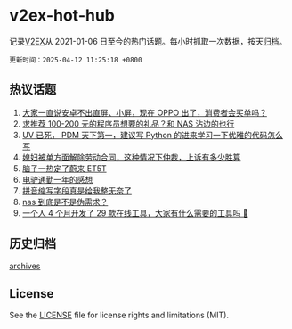 # v2ex-hot-hub

 记录[V2EX](https://www.v2ex.com/)从 2021-01-06 日至今的热门话题。每小时抓取一次数据，按天[归档](archives)。

`更新时间：2025-04-12 11:25:18 +0800`

## 热议话题

1. [大家一直说安卓不出直屏、小屏，现在 OPPO 出了，消费者会买单吗？](https://www.v2ex.com/t/1124738)
1. [求推荐 100-200 元的程序员想要的礼品？和 NAS 沾边的也行](https://www.v2ex.com/t/1124771)
1. [UV 已死， PDM 天下第一，建议写 Python 的进来学习一下优雅的代码怎么写](https://www.v2ex.com/t/1124712)
1. [媳妇被单方面解除劳动合同，这种情况下仲裁，上诉有多少胜算](https://www.v2ex.com/t/1124765)
1. [脑子一热定了蔚来 ET5T](https://www.v2ex.com/t/1124710)
1. [电驴通勤一年的感想](https://www.v2ex.com/t/1124764)
1. [拼音缩写字段真是给我整无奈了](https://www.v2ex.com/t/1124740)
1. [nas 到底是不是伪需求？](https://www.v2ex.com/t/1124703)
1. [一个人 4 个月开发了 29 款在线工具，大家有什么需要的工具吗 👀](https://www.v2ex.com/t/1124791)

## 历史归档

[archives](archives)

## License

See the [LICENSE](LICENSE) file for license rights and limitations (MIT).
